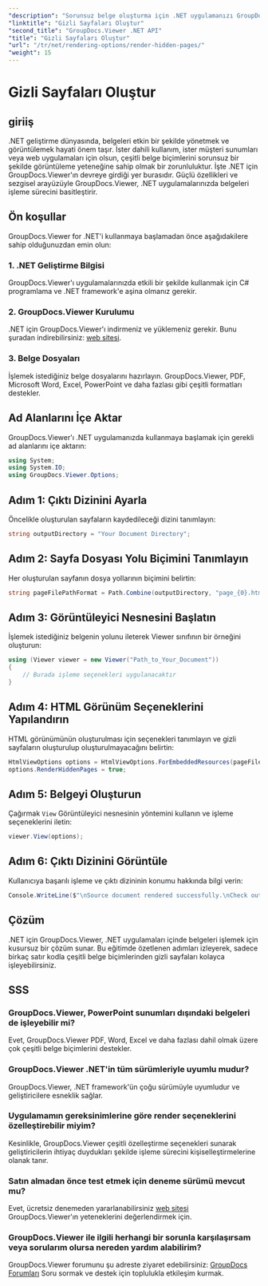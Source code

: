 ```yaml
---
"description": "Sorunsuz belge oluşturma için .NET uygulamanızı GroupDocs.Viewer ile geliştirin. Gizli sayfaları zahmetsizce oluşturmak için adım adım kılavuzumuzu izleyin."
"linktitle": "Gizli Sayfaları Oluştur"
"second_title": "GroupDocs.Viewer .NET API"
"title": "Gizli Sayfaları Oluştur"
"url": "/tr/net/rendering-options/render-hidden-pages/"
"weight": 15
---
```


# Gizli Sayfaları Oluştur

## giriiş
.NET geliştirme dünyasında, belgeleri etkin bir şekilde yönetmek ve görüntülemek hayati önem taşır. İster dahili kullanım, ister müşteri sunumları veya web uygulamaları için olsun, çeşitli belge biçimlerini sorunsuz bir şekilde görüntüleme yeteneğine sahip olmak bir zorunluluktur. İşte .NET için GroupDocs.Viewer'ın devreye girdiği yer burasıdır. Güçlü özellikleri ve sezgisel arayüzüyle GroupDocs.Viewer, .NET uygulamalarınızda belgeleri işleme sürecini basitleştirir.
## Ön koşullar
GroupDocs.Viewer for .NET'i kullanmaya başlamadan önce aşağıdakilere sahip olduğunuzdan emin olun:
### 1. .NET Geliştirme Bilgisi
GroupDocs.Viewer'ı uygulamalarınızda etkili bir şekilde kullanmak için C# programlama ve .NET framework'e aşina olmanız gerekir.
### 2. GroupDocs.Viewer Kurulumu
.NET için GroupDocs.Viewer'ı indirmeniz ve yüklemeniz gerekir. Bunu şuradan indirebilirsiniz: [web sitesi](https://releases.groupdocs.com/viewer/net/).
### 3. Belge Dosyaları
İşlemek istediğiniz belge dosyalarını hazırlayın. GroupDocs.Viewer, PDF, Microsoft Word, Excel, PowerPoint ve daha fazlası gibi çeşitli formatları destekler.

## Ad Alanlarını İçe Aktar
GroupDocs.Viewer'ı .NET uygulamanızda kullanmaya başlamak için gerekli ad alanlarını içe aktarın:
```csharp
using System;
using System.IO;
using GroupDocs.Viewer.Options;
```
## Adım 1: Çıktı Dizinini Ayarla
Öncelikle oluşturulan sayfaların kaydedileceği dizini tanımlayın:
```csharp
string outputDirectory = "Your Document Directory";
```
## Adım 2: Sayfa Dosyası Yolu Biçimini Tanımlayın
Her oluşturulan sayfanın dosya yollarının biçimini belirtin:
```csharp
string pageFilePathFormat = Path.Combine(outputDirectory, "page_{0}.html");
```
## Adım 3: Görüntüleyici Nesnesini Başlatın
İşlemek istediğiniz belgenin yolunu ileterek Viewer sınıfının bir örneğini oluşturun:
```csharp
using (Viewer viewer = new Viewer("Path_to_Your_Document"))
{
    // Burada işleme seçenekleri uygulanacaktır
}
```
## Adım 4: HTML Görünüm Seçeneklerini Yapılandırın
HTML görünümünün oluşturulması için seçenekleri tanımlayın ve gizli sayfaların oluşturulup oluşturulmayacağını belirtin:
```csharp
HtmlViewOptions options = HtmlViewOptions.ForEmbeddedResources(pageFilePathFormat);
options.RenderHiddenPages = true;
```
## Adım 5: Belgeyi Oluşturun
Çağırmak `View` Görüntüleyici nesnesinin yöntemini kullanın ve işleme seçeneklerini iletin:
```csharp
viewer.View(options);
```
## Adım 6: Çıktı Dizinini Görüntüle
Kullanıcıya başarılı işleme ve çıktı dizininin konumu hakkında bilgi verin:
```csharp
Console.WriteLine($"\nSource document rendered successfully.\nCheck output in {outputDirectory}.");
```

## Çözüm
.NET için GroupDocs.Viewer, .NET uygulamaları içinde belgeleri işlemek için kusursuz bir çözüm sunar. Bu eğitimde özetlenen adımları izleyerek, sadece birkaç satır kodla çeşitli belge biçimlerinden gizli sayfaları kolayca işleyebilirsiniz.
## SSS
### GroupDocs.Viewer, PowerPoint sunumları dışındaki belgeleri de işleyebilir mi?
Evet, GroupDocs.Viewer PDF, Word, Excel ve daha fazlası dahil olmak üzere çok çeşitli belge biçimlerini destekler.
### GroupDocs.Viewer .NET'in tüm sürümleriyle uyumlu mudur?
GroupDocs.Viewer, .NET framework'ün çoğu sürümüyle uyumludur ve geliştiricilere esneklik sağlar.
### Uygulamamın gereksinimlerine göre render seçeneklerini özelleştirebilir miyim?
Kesinlikle, GroupDocs.Viewer çeşitli özelleştirme seçenekleri sunarak geliştiricilerin ihtiyaç duydukları şekilde işleme sürecini kişiselleştirmelerine olanak tanır.
### Satın almadan önce test etmek için deneme sürümü mevcut mu?
Evet, ücretsiz denemeden yararlanabilirsiniz [web sitesi](https://releases.groupdocs.com/) GroupDocs.Viewer'ın yeteneklerini değerlendirmek için.
### GroupDocs.Viewer ile ilgili herhangi bir sorunla karşılaşırsam veya sorularım olursa nereden yardım alabilirim?
GroupDocs.Viewer forumunu şu adreste ziyaret edebilirsiniz: [GroupDocs Forumları](https://forum.groupdocs.com/c/viewer/9) Soru sormak ve destek için toplulukla etkileşim kurmak.